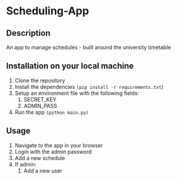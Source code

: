 # Scheduling-App

## Description
An app to manage schedules - built around the university timetable

## Installation on your local machine
1. Clone the repository
2. Install the dependencies `(pip install -r requirements.txt`)
3. Setup an environment file with the following fields:
    1. SECRET_KEY
   2. ADMIN_PASS
3. Run the app `(python main.py)`

## Usage
1. Navigate to the app in your browser
2. Login with the admin password
3. Add a new schedule
4. If admin:
   1. Add a new user